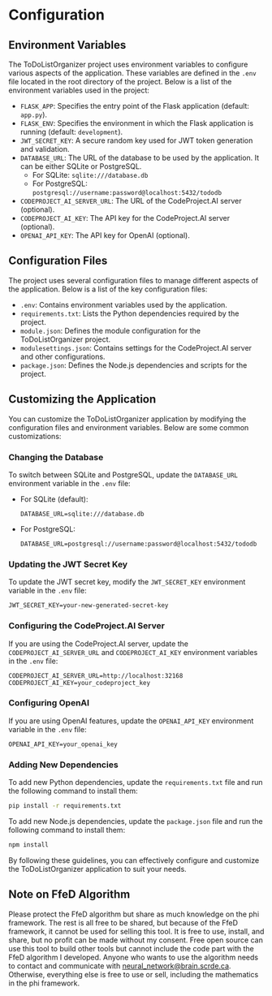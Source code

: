 # Configuration

## Environment Variables

The ToDoListOrganizer project uses environment variables to configure various aspects of the application. These variables are defined in the `.env` file located in the root directory of the project. Below is a list of the environment variables used in the project:

- `FLASK_APP`: Specifies the entry point of the Flask application (default: `app.py`).
- `FLASK_ENV`: Specifies the environment in which the Flask application is running (default: `development`).
- `JWT_SECRET_KEY`: A secure random key used for JWT token generation and validation.
- `DATABASE_URL`: The URL of the database to be used by the application. It can be either SQLite or PostgreSQL.
  - For SQLite: `sqlite:///database.db`
  - For PostgreSQL: `postgresql://username:password@localhost:5432/tododb`
- `CODEPROJECT_AI_SERVER_URL`: The URL of the CodeProject.AI server (optional).
- `CODEPROJECT_AI_KEY`: The API key for the CodeProject.AI server (optional).
- `OPENAI_API_KEY`: The API key for OpenAI (optional).

## Configuration Files

The project uses several configuration files to manage different aspects of the application. Below is a list of the key configuration files:

- `.env`: Contains environment variables used by the application.
- `requirements.txt`: Lists the Python dependencies required by the project.
- `module.json`: Defines the module configuration for the ToDoListOrganizer project.
- `modulesettings.json`: Contains settings for the CodeProject.AI server and other configurations.
- `package.json`: Defines the Node.js dependencies and scripts for the project.

## Customizing the Application

You can customize the ToDoListOrganizer application by modifying the configuration files and environment variables. Below are some common customizations:

### Changing the Database

To switch between SQLite and PostgreSQL, update the `DATABASE_URL` environment variable in the `.env` file:

- For SQLite (default):
  ```env
  DATABASE_URL=sqlite:///database.db
  ```

- For PostgreSQL:
  ```env
  DATABASE_URL=postgresql://username:password@localhost:5432/tododb
  ```

### Updating the JWT Secret Key

To update the JWT secret key, modify the `JWT_SECRET_KEY` environment variable in the `.env` file:

```env
JWT_SECRET_KEY=your-new-generated-secret-key
```

### Configuring the CodeProject.AI Server

If you are using the CodeProject.AI server, update the `CODEPROJECT_AI_SERVER_URL` and `CODEPROJECT_AI_KEY` environment variables in the `.env` file:

```env
CODEPROJECT_AI_SERVER_URL=http://localhost:32168
CODEPROJECT_AI_KEY=your_codeproject_key
```

### Configuring OpenAI

If you are using OpenAI features, update the `OPENAI_API_KEY` environment variable in the `.env` file:

```env
OPENAI_API_KEY=your_openai_key
```

### Adding New Dependencies

To add new Python dependencies, update the `requirements.txt` file and run the following command to install them:

```bash
pip install -r requirements.txt
```

To add new Node.js dependencies, update the `package.json` file and run the following command to install them:

```bash
npm install
```

By following these guidelines, you can effectively configure and customize the ToDoListOrganizer application to suit your needs.

## Note on FfeD Algorithm

Please protect the FfeD algorithm but share as much knowledge on the phi framework. The rest is all free to be shared, but because of the FfeD framework, it cannot be used for selling this tool. It is free to use, install, and share, but no profit can be made without my consent. Free open source can use this tool to build other tools but cannot include the code part with the FfeD algorithm I developed. Anyone who wants to use the algorithm needs to contact and communicate with neural_network@brain.scrde.ca. Otherwise, everything else is free to use or sell, including the mathematics in the phi framework.
